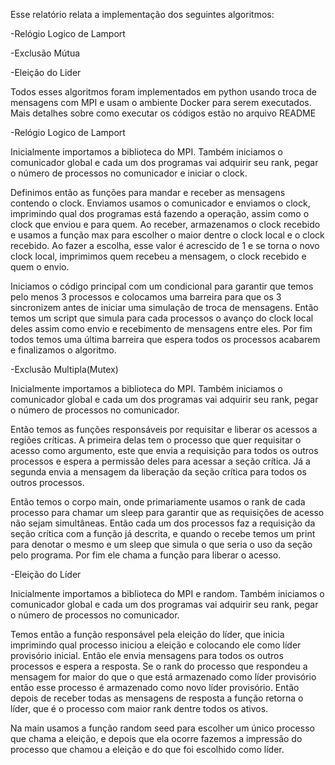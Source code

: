 Esse relatório relata a implementação dos seguintes algoritmos: 

-Relógio Logico de Lamport 

-Exclusão Mútua 

-Eleição do Lider 

Todos esses algoritmos foram implementados em python usando troca de mensagens com MPI e usam o ambiente Docker para serem executados. Mais detalhes sobre como executar os códigos estão no arquivo README 

  

-Relógio Logico de Lamport 

Inicialmente importamos a biblioteca do MPI. Também iniciamos o comunicador global e cada um dos programas vai adquirir seu rank, pegar o número de processos no comunicador e iniciar o clock. 

Definimos então as funções para mandar e receber as mensagens contendo o clock. Enviamos usamos o comunicador e enviamos o clock, imprimindo qual dos programas está fazendo a operação, assim como o clock que enviou e para quem.  Ao receber, armazenamos o clock recebido e usamos a função max para escolher o maior dentre o clock local e o clock recebido. Ao fazer a escolha, esse valor é acrescido de 1 e se torna o novo clock local, imprimimos quem recebeu a mensagem, o clock recebido e quem o envio. 

Iniciamos o código principal com um condicional para garantir que temos pelo menos 3 processos e colocamos uma barreira para que os 3 sincronizem antes de iniciar uma simulação de troca de mensagens. Então temos um script que simula para cada processos o avanço do clock local deles assim como envio e recebimento de mensagens entre eles. Por fim todos temos uma última barreira que espera todos os processos acabarem e finalizamos o algoritmo. 

 

-Exclusão Multipla(Mutex) 

Inicialmente importamos a biblioteca do MPI. Também iniciamos o comunicador global e cada um dos programas vai adquirir seu rank, pegar o número de processos no comunicador. 

Então temos as funções responsáveis por requisitar e liberar os acessos a regiões críticas.  A primeira delas tem o processo que quer requisitar o acesso como argumento, este que envia a requisição para todos os outros processos e espera a permissão deles para acessar a seção crítica. Já a segunda envia a mensagem da liberação da seção crítica para todos os outros processos. 

Então temos o corpo main, onde primariamente usamos o rank de cada processo para chamar um sleep para garantir que as requisições de acesso não sejam simultâneas. Então cada um dos processos faz a requisição da seção crítica com a função já descrita, e quando o recebe temos um print para denotar o mesmo e um sleep que simula o que seria o uso da seção pelo programa. Por fim ele chama a função para liberar o acesso. 

 

-Eleição do Líder 

Inicialmente importamos a biblioteca do MPI e random. Também iniciamos o comunicador global e cada um dos programas vai adquirir seu rank, pegar o número de processos no comunicador. 

Temos então a função responsável pela eleição do líder, que inicia imprimindo qual processo iniciou a eleição e colocando ele como líder provisório inicial. Então ele envia mensagens para todos os outros processos e espera a resposta. Se o rank do processo que respondeu a mensagem for maior do que o que está armazenado como líder provisório então esse processo é armazenado como novo líder provisório. Então depois de receber todas as mensagens de resposta a função retorna o líder, que é o processo com maior rank dentre todos os ativos. 

Na main usamos a função random seed para escolher um único processo que chama a eleição, e depois que ela ocorre fazemos a impressão do processo que chamou a eleição e do que foi escolhido como líder. 

 

 

 

 
